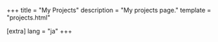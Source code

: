 +++
title = "My Projects"
description = "My projects page."
template = "projects.html"

[extra]
lang = "ja"
+++
